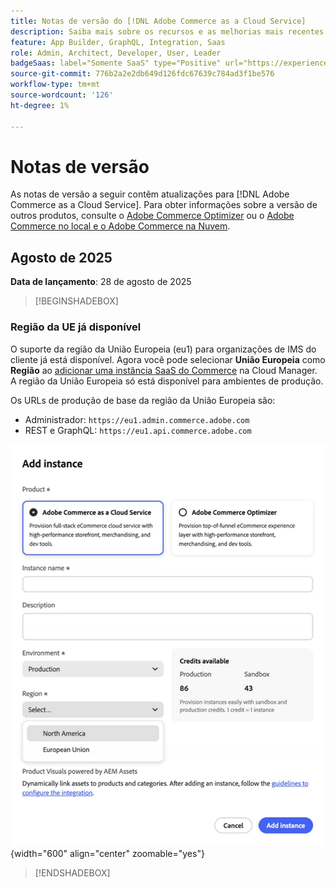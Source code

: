 ```yaml
---
title: Notas de versão do [!DNL Adobe Commerce as a Cloud Service]
description: Saiba mais sobre os recursos e as melhorias mais recentes do  [!DNL Adobe Commerce as a Cloud Service].
feature: App Builder, GraphQL, Integration, Saas
role: Admin, Architect, Developer, User, Leader
badgeSaas: label="Somente SaaS" type="Positive" url="https://experienceleague.adobe.com/pt-br/docs/commerce/user-guides/product-solutions" tooltip="Aplicável somente a projetos do Adobe Commerce as a Cloud Service e do Adobe Commerce Optimizer (infraestrutura SaaS gerenciada pela Adobe)."
source-git-commit: 776b2a2e2db649d126fdc67639c784ad3f1be576
workflow-type: tm+mt
source-wordcount: '126'
ht-degree: 1%

---
```



# Notas de versão

As notas de versão a seguir contêm atualizações para [!DNL Adobe Commerce as a Cloud Service]. Para obter informações sobre a versão de outros produtos, consulte o [Adobe Commerce Optimizer](../optimizer/release-notes.md) ou o [Adobe Commerce no local e o Adobe Commerce na Nuvem](https://experienceleague.adobe.com/pt-br/docs/commerce-operations/release/notes/overview).

## Agosto de 2025

**Data de lançamento**: 28 de agosto de 2025

>[!BEGINSHADEBOX]

### Região da UE já disponível

O suporte da região da União Europeia (eu1) para organizações de IMS do cliente já está disponível. Agora você pode selecionar **União Europeia** como **Região** ao [adicionar uma instância SaaS do Commerce](./getting-started.md#create-an-instance) na Cloud Manager. A região da União Europeia só está disponível para ambientes de produção.

Os URLs de produção de base da região da União Europeia são:

* Administrador: `https://eu1.admin.commerce.adobe.com`
* REST e GraphQL: `https://eu1.api.commerce.adobe.com`

![criar instância](./assets/create-instance-eu.png){width="600" align="center" zoomable="yes"}

>[!ENDSHADEBOX]
